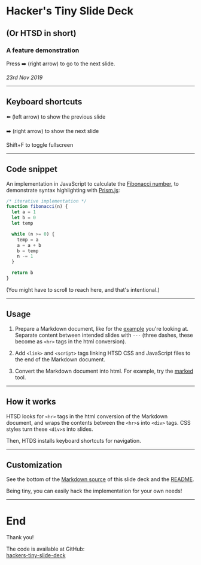 # Hacker's Tiny Slide Deck

## (Or HTSD in short)

### A feature demonstration

Press ➡️ (right arrow) to go to the next slide.

_23rd Nov 2019_

---

## Keyboard shortcuts

⬅️ (left arrow) to show the previous slide

➡️ (right arrow) to show the next slide

Shift+F to toggle fullscreen

---

## Code snippet

An implementation in JavaScript to calculate the [Fibonacci number], to
demonstrate syntax highlighting with [Prism.js]:

``` javascript
/* iterative implementation */
function fibonacci(n) {
  let a = 1
  let b = 0
  let temp

  while (n >= 0) {
    temp = a
    a = a + b
    b = temp
    n -= 1
  }

  return b
}
```

(You might have to scroll to reach here, and that's intentional.)

---

## Usage

1. Prepare a Markdown document, like for the [example][example.md]
   you're looking at. Separate content between intended slides with
   `---` (three dashes, these become as `<hr>` tags in the html
   conversion).

2. Add `<link>` and `<script>` tags linking HTSD CSS and JavaScript
   files to the end of the Markdown document.

3. Convert the Markdown document into html. For example, try the
   [marked] tool.

---

## How it works

HTSD looks for `<hr>` tags in the html conversion of the Markdown
document, and wraps the contents between the `<hr>`s into `<div>`
tags. CSS styles turn these `<div>`s into slides.

Then, HTDS installs keyboard shortcuts for navigation.

---

## Customization

See the bottom of the [Markdown source][example.md] of this slide deck
and the [README].

Being tiny, you can easily hack the implementation for your own needs!

---

# End

Thank you!

The code is available at GitHub:<br>
[hackers-tiny-slide-deck]

[Fibonacci number]: https://en.wikipedia.org/wiki/Fibonacci_number
[Prism.js]: https://prismjs.com/
[README]: https://github.com/tkareine/hackers-tiny-slide-deck/blob/master/README.md
[example.md]: https://raw.githubusercontent.com/tkareine/hackers-tiny-slide-deck/master/example.md
[hackers-tiny-slide-deck]: https://github.com/tkareine/hackers-tiny-slide-deck/
[marked]: https://github.com/markedjs/marked

<link rel="stylesheet" media="screen" href="https://tkareine.github.io/hackers-tiny-slide-deck/htsd.min.css" />
<style type="text/css" media="screen">
@import url(https://fonts.googleapis.com/css?family=Roboto:400,400i,700|Roboto+Mono:400,700);
:root {
  --htsd-sans-font-family: 'Roboto', sans-serif;
  --htsd-mono-font-family: 'Roboto Mono', monospace;
}
</style>
<script type="text/javascript" src="https://tkareine.github.io/hackers-tiny-slide-deck/htsd.min.js"></script>
<script type="text/javascript" src="https://cdnjs.cloudflare.com/ajax/libs/prism/1.17.1/prism.min.js"></script>
